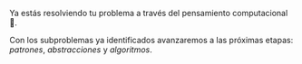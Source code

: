 Ya estás resolviendo tu problema a través del pensamiento computacional :tada:.

Con los subproblemas ya identificados avanzaremos a las próximas etapas: _patrones_, _abstracciones_ y _algoritmos_.